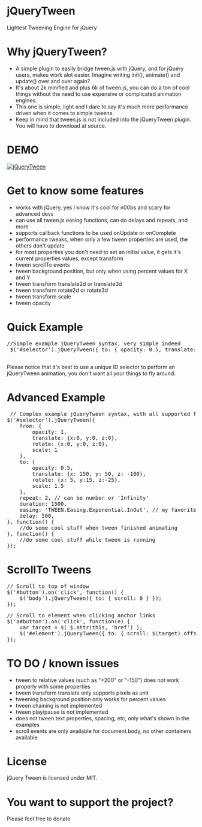 jQueryTween
======
Lightest Tweening Engine for jQuery

Why jQueryTween?
======
* A simple plugin to easily bridge tween.js with jQuery, and for jQuery users, makes work alot easier. Imagine writing init(), animate() and update() over and over again?
* It's about 2k minified and plus 6k of tween.js, you can do a ton of cool things without the need to use expensive or complicated animation engines.
* This one is simple, light and I dare to say it's much more performance driven when it comes to simple tweens. 
* Keep in mind that tween.js is not included into the jQueryTween plugin. You will have to download at source.

DEMO
======
<a target="_blank" href="http://thednp.github.io/jQueryTween/"><img src="http://thednp.github.io/jQueryTween/assets/img/jQueryTween.png" alt="jQueryTween"></a>


Get to know some features
======
* works with jQuery, yes I know it's cool for n00bs and scary for advanced devs
* can use all tween.js easing functions, can do delays and repeats, and more
* supports callback functions to be used onUpdate or onComplete
* performance tweaks, when only a few tween properties are used, the others don't update
* for most properties you don't need to set an initial value, it gets it's current properties values, except transform 
* tween scrollTo events
* tween background position, but only when using percent values for X and Y
* tween transform translate2d or translate3d
* tween transform rotate2d or rotate3d
* tween transform scale
* tween opacity 
 
 
Quick Example 
======
 <pre>//Simple example jQueryTween syntax, very simple indeed
 $('#selector').jQueryTween({ to: { opacity: 0.5, translate: {y: 50} }, duration: 700 });
 </pre>
 
Please notice that it's best to use a unique ID selector to perform an jQueryTween animation,
you don't want all your things to fly around.
 
Advanced Example
======
<pre> // Complex example jQueryTween syntax, with all supported features 
$('#selector').jQueryTween({
	from: {
		opacity: 1,
		translate: {x:0, y:0, z:0},
		rotate: {x:0, y:0, z:0},
		scale: 1
	}, 
	to: {
		opacity: 0.5, 
		translate: {x: 150, y: 50, z: -100}, 
		rotate: {x: 5, y:15, z:-25},
		scale: 1.5
	}, 
	repeat: 2, // can be number or 'Infinity'
	duration: 1500,
	easing: 'TWEEN.Easing.Exponential.InOut', // my favorite
	delay: 500,
}, function() {
	//do some cool stuff when tween finished animating
}, function() {
	//do some cool stuff while tween is running 
});
</pre>


ScrollTo Tweens
======
<pre>// Scroll to top of window
$('#button').on('click', function() {
	$('body').jQueryTween({ to: { scroll: 0 } });
});
</pre>

<pre>// Scroll to element when clicking anchor links
$('a#button').on('click', function(e) {
	var target = $( $.attr(this, 'href') );
	$('#element').jQueryTween({ to: { scroll: $(target).offset().top } });
});
</pre>


TO DO / known issues
======
* tween to relative values (such as "+200" or "-150") does not work properly with some properties
* tween transform translate only supports pixels as unit
* tweening background position only works for percent values
* tween chaining is not implemented
* tween play/pause is not implemented
* does not tween text properties, spacing, etc, only what's shown in the examples
* scroll events are only available for document.body, no other containers available

License
======
jQuery Tween is licensed under MIT.

You want to support the project?
======
Please feel free to donate 
